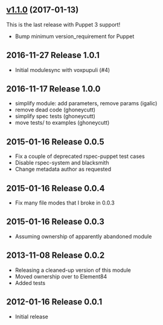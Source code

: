 ## [v1.1.0](https://github.com/voxpupuli/puppet-make/tree/v1.1.0) (2017-01-13)

This is the last release with Puppet 3 support!
* Bump minimum version_requirement for Puppet

## 2016-11-27 Release 1.0.1
* Initial modulesync with voxpupuli (#4)

## 2016-11-17 Release 1.0.0
* simplify module: add parameters, remove params (igalic)
* remove dead code (ghoneycutt)
* simplify spec tests (ghoneycutt)
* move tests/ to examples (ghoneycutt)

## 2015-01-16 Release 0.0.5
* Fix a couple of deprecated rspec-puppet test cases
* Disable rspec-system and blacksmith
* Change metadata author as requested

## 2015-01-16 Release 0.0.4
* Fix many file modes that I broke in 0.0.3

## 2015-01-16 Release 0.0.3
* Assuming ownership of apparently abandoned module

## 2013-11-08 Release 0.0.2
* Releasing a cleaned-up version of this module
* Moved ownership over to Element84
* Added tests

## 2012-01-16 Release 0.0.1
* Initial release
